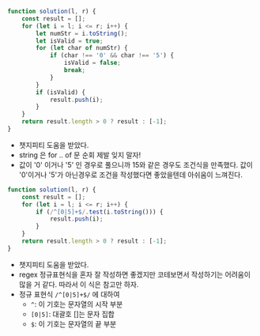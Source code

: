 ```js
function solution(l, r) {
    const result = [];
    for (let i = l; i <= r; i++) {
        let numStr = i.toString();
        let isValid = true;
        for (let char of numStr) {
            if (char !== '0' && char !== '5') {
                isValid = false;
                break;
            }
        }
        if (isValid) {
            result.push(i);
        }
    }
    return result.length > 0 ? result : [-1];
}

```
- 챗지피티 도움을 받았다.
- string 은 for .. of 문 순회 제발 잊지 말자!
- 값이 '0' 이거나 '5' 인 경우로 풀으니까 15와 같은 경우도 조건식을 만족했다. 값이 '0'이거나 '5'가 아닌경우로 조건을 작성했다면 좋았을텐데 아쉬움이 느껴진다. 

```js
function solution(l, r) {
    const result = [];
    for (let i = l; i <= r; i++) {
        if (/^[0|5]+$/.test(i.toString())) {
            result.push(i);
        }
    }
    return result.length > 0 ? result : [-1];
}
```
- 챗지피티 도움을 받았다.
- regex 정규표현식을 혼자 잘 작성하면 좋겠지만 코테보면서 작성하기는 어려움이 많을 거 같다. 따라서 이 식은 참고만 하자.
- 정규 표현식 `/^[0|5]+$/` 에 대하여
   - `^`: 이 기호는 문자열의 시작 부분
  - `[0|5]`: 대괄호 []는 문자 집합
  - `$`: 이 기호는 문자열의 끝 부분
